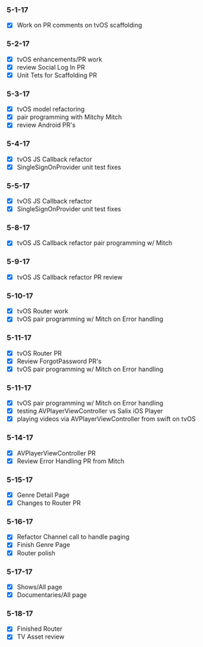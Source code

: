 ### 5-1-17
 - [x] Work on PR comments on tvOS scaffolding
  
### 5-2-17
 - [x] tvOS enhancements/PR work
 - [x] review Social Log In PR
 - [x] Unit Tets for Scaffolding PR
 
### 5-3-17
 - [x] tvOS model refactoring
 - [x] pair programming with Mitchy Mitch
 - [x] review Android PR's
 
### 5-4-17
 - [x] tvOS JS Callback refactor
 - [x] SingleSignOnProvider unit test fixes
 
### 5-5-17
 - [x] tvOS JS Callback refactor
 - [x] SingleSignOnProvider unit test fixes 
 
### 5-8-17
 - [x] tvOS JS Callback refactor pair programming w/ Mitch
 
### 5-9-17
 - [x] tvOS JS Callback refactor PR review
 
### 5-10-17
 - [x] tvOS Router work
 - [x] tvOS pair programming w/ Mitch on Error handling
 
### 5-11-17
 - [x] tvOS Router PR
 - [x] Review ForgotPassword PR's
 - [x] tvOS pair programming w/ Mitch on Error handling

### 5-11-17
 - [x] tvOS pair programming w/ Mitch on Error handling
 - [x] testing AVPlayerViewController vs Salix iOS Player
 - [x] playing videos via AVPlayerViewController from swift on tvOS
 
### 5-14-17
- [x] AVPlayerViewController PR
- [x] Review Error Handling PR from Mitch

### 5-15-17
- [x] Genre Detail Page
- [x] Changes to Router PR

### 5-16-17
- [x] Refactor Channel call to handle paging
- [x] Finish Genre Page 
- [x] Router polish

### 5-17-17
- [x] Shows/All page
- [x] Documentaries/All page

### 5-18-17
- [x] Finished Router
- [x] TV Asset review
